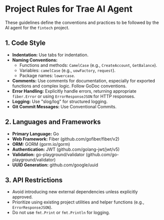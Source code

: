 # Project Rules for Trae AI Agent

These guidelines define the conventions and practices to be followed by the AI agent for the `fintech` project.

## 1. Code Style

* **Indentation:** Use tabs for indentation.
* **Naming Conventions:**
  * Functions and methods: `CamelCase` (e.g., `CreateAccount`, `GetBalance`).
  * Variables: `camelCase` (e.g., `uowFactory`, `request`).
  * Package names: `lowercase`.
* **Comments:** Use comments for documentation, especially for exported functions and complex logic. Follow GoDoc conventions.
* **Error Handling:** Explicitly handle errors, returning appropriate `fiber.Error` or using `ErrorResponseJSON` for HTTP responses.
* **Logging:** Use "slog/log" for structured logging.
* **Git Commit Messages:** Use Conventional Commits.

## 2. Languages and Frameworks

* **Primary Language:** Go
* **Web Framework:** Fiber (github.com/gofiber/fiber/v2)
* **ORM:** GORM (gorm.io/gorm)
* **Authentication:** JWT (github.com/golang-jwt/jwt/v5)
* **Validation:** go-playground/validator (github.com/go-playground/validator)
* **UUID Generation:** github.com/google/uuid

## 3. API Restrictions

* Avoid introducing new external dependencies unless explicitly approved.
* Prioritize using existing project utilities and helper functions (e.g., `ErrorResponseJSON`).
* Do not use `fmt.Print` or `fmt.Println` for logging.
